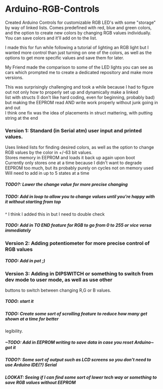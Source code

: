 # Arduino-RGB-Controls

Created Arduino Controls for customizable RGB LED's with some "storage" by way of linked lists. 
Comes predefined with red, blue and green colors, and the option to create new colors by changing
RGB values individually. You can save colors and it'll add on to the list.

I made this for fun while following a tutorial of lighting an RGB light but I wanted more control
than just turning on one of the colors, as well as the options to get more specific values and save 
them for later.

My Friend made the comparison to some of the LED lights you can see as cars which prompted me to 
create a dedicated repository and make more versions.    

This was surprisingly challenging and took a while because I had to figure out not only how to properly set up and dynamically make a linked  
list with structs (I don't like hard coding, even for beginning, probably bad)  
but making the EEPROM read AND write work properly without junk going in and out  
I think one fix was the idea of placements in struct mattering, with putting string at the end

### Version 1: Standard (in Serial atm) user input and printed values.   
Uses linked lists for finding desired colors, as well as the option to change RGB values by the color in +/-63 bit values.  
Stores memory in EEPROM and loads it back up again upon boot  
Currently only stores one at a time because I didn't want to degrade EEPROM too much, but its probably purely on cycles not on memory used  
Will need to add in up to 5 states at a time
##### TODO?: Lower the change value for more precise changing
##### TODO: Add in loop to allow you to change values until you're happy with it without starting from top  
^ I think I added this in but I need to double check  
##### TODO: Add in TO END feature for RGB to go from 0 to 255 or vice versa immediately  

### Version 2: Adding potentiometer for more precise control of RGB values
##### TODO: Add in pot ;) 

### Version 3: Adding in DIPSWITCH or something to switch from dev mode to user mode, as well as use other
buttons to switch between changing R,G or B values.
##### TODO: start it









##### TODO: Create some sort of scrolling feature to reduce how many get shown at a time for better
legibility. 
##### ~TODO: Add in EEPROM writing to save data in case you reset Arduino~ got it
##### TODO?: Some sort of output such as LCD screens so you don't need to use Arduino IDE(?) Serial
##### LOOKAT: Seeing if I can find some sort of lower tech way or something to save RGB values without EEPROM

